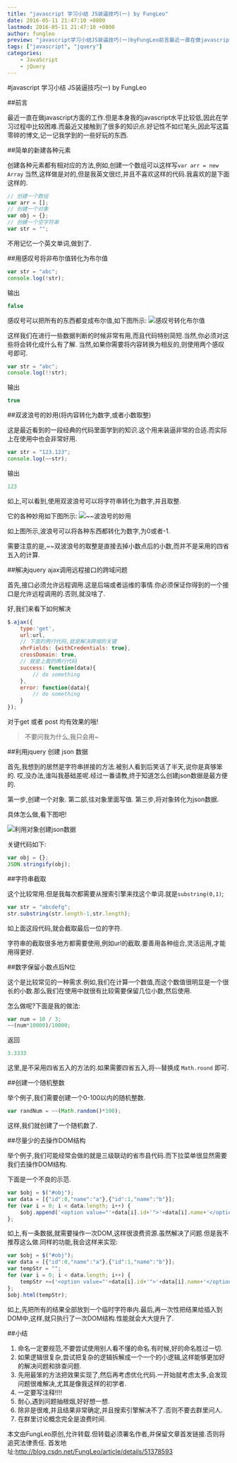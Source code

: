 ```yaml
---
title: "javascript 学习小结 JS装逼技巧(一) by FungLeo"
date: 2016-05-11 21:47:10 +0800
lastmod: 2016-05-11 21:47:10 +0800
author: fungleo
preview: "javascript学习小结JS装逼技巧(一)byFungLeo前言最近一直在做javascript方面的工作.但是本身我的javascript水平比较低,因此在学习过程中比较困难.而最近又接触到了很多的知识点.好记性不如烂笔头,因此写这篇零碎的博文,记一记我学到的一些好玩的东西.简单的新建各种元素创建各种元素都有相对应的方法,例如,创建一个数组可以这样写vararr=newArra"
tags: ["javascript", "jquery"]
categories:
    - JavaScript
    - jQuery
---
```


#javascript 学习小结 JS装逼技巧(一) by FungLeo

##前言

最近一直在做javascript方面的工作.但是本身我的javascript水平比较低,因此在学习过程中比较困难.而最近又接触到了很多的知识点.好记性不如烂笔头,因此写这篇零碎的博文,记一记我学到的一些好玩的东西.

##简单的新建各种元素

创建各种元素都有相对应的方法,例如,创建一个数组可以这样写`var arr = new Array` 当然,这样做是对的,但是我英文很烂,并且不喜欢这样的代码.我喜欢的是下面这样的.

```javascript
// 创建一个数组
var arr = [];
// 创建一个对象
var obj = {};
// 创建一个空字符串
var str = "";
```
不用记忆一个英文单词,做到了.

##用感叹号将非布尔值转化为布尔值

```javascript
var str = "abc";
console.log(!str);
```
输出
```javascript
false
```

感叹号可以把所有的东西都变成布尔值,如下图所示:
![感叹号转化布尔值](http://ww2.sinaimg.cn/large/0060lm7Tgw1f3rqasl5uij309f08umxi.jpg)

这样我们在进行一些数据判断的时候非常有用,而且代码特别简短.当然,你必须对这些将会转化成什么有了解.
当然,如果你需要将内容转换为相反的,则使用两个感叹号即可.

```javascript
var str = "abc";
console.log(!!str);
```
输出
```javascript
true
```

##双波浪号的妙用(将内容转化为数字,或者小数取整)

这是最近看到的一段经典的代码里面学到的知识.这个用来装逼非常的合适.而实际上在使用中也会非常好用.

```javascript
var str = "123.123";
console.log(~~str);
```
输出
```javascript
123
```
如上,可以看到,使用双波浪号可以将字符串转化为数字,并且取整.

它的各种妙用如下图所示:
![~~波浪号的妙用](http://ww2.sinaimg.cn/large/0060lm7Tgw1f3rqjr1fj3j308z0g4aar.jpg)

如上图所示,波浪号可以将各种东西都转化为数字,为0或者-1.

需要注意的是,~~双波浪号的取整是直接去掉小数点后的小数,而并不是采用的四省五入的计算.

##解决jquery ajax调用远程接口的跨域问题

首先,接口必须允许远程调用.这是后端或者运维的事情.你必须保证你得到的一个接口是允许远程调用的.否则,就没啥了.

好,我们来看下如何解决
```javascript
$.ajax({
    type:'get',
    url:url,
    // 下面的两行代码,就是解决跨域的关键
    xhrFields: {withCredentials: true},
    crossDomain: true,
    // 就是上面的两行代码
    success: function(data){
    	// do something
    },
    error: function(data){
        // do something
    }
});
```

对于get 或者 post 均有效果的哦!
> 不要问我为什么,我只会用~

##利用jquery 创建 json 数据

首先,我想到的居然是字符串拼接的方法.被别人看到后笑话了半天,说你是真够笨的.
哎,没办法,谁叫我基础差呢.经过一番请教,终于知道怎么创建json数据是最方便的.

第一步,创建一个对象.
第二部,往对象里面写值.
第三步,将对象转化为json数据.

具体怎么做,看下图吧!

![利用对象创建json数据](http://ww2.sinaimg.cn/large/0060lm7Tgw1f3rr46yx8pj30cn0bogmy.jpg)

关键代码如下:

```javascript
var obj = {};
JSON.stringify(obj);
```
##字符串截取

这个比较常用.但是我每次都需要从搜索引擎来找这个单词.就是`substring(0,1)`;

```javascript
var str = "abcdefg";
str.substring(str.length-1,str.length);
```
如上面这段代码,就会截取最后一位的字符.

字符串的截取很多地方都需要使用,例如url的截取.要善用各种组合,灵活运用,才能用得更好.

##数字保留小数点后N位

这个是比较常见的一种需求.例如,我们在计算一个数值,而这个数值很明显是一个很长的小数.那么我们在使用中就很有比较需要保留几位小数,然后使用.

怎么做呢?下面是我的做法:

```javascript
var num = 10 / 3;
~~(num*10000)/10000;
```

返回

```javascript
3.3333
```

这里,是不采用四省五入的方法的.如果需要四省五入,将`~~`替换成 `Math.round` 即可.

##创建一个随机整数

举个例子,我们需要创建一个0-100以内的随机整数.
```javascript
var randNum = ~~(Math.random()*100);
```

这样,我们就创建了一个随机数了.

##尽量少的去操作DOM结构

举个例子,我们可能经常会做的就是三级联动的省市县代码.而下拉菜单很显然需要我们去操作DOM结构.

下面是一个不良的示范.

```javascript
var $obj = $("#obj");
var data = [{"id":0,"name":"a"},{"id":1,"name":"b"}];
for (var i = 0; i < data.length; i++) {
	$obj.append('<option value="'+data[i].id+'">'+data[i].name+'</option>');
};
```
如上,有一条数据,就需要操作一次DOM,这样很浪费资源.虽然解决了问题.但是我不推荐这么做.同样的功能,我会这样来实现:
```javascript
var $obj = $("#obj");
var data = [{"id":0,"name":"a"},{"id":1,"name":"b"}];
var tempStr = "";
for (var i = 0; i < data.length; i++) {
	tempStr +=('<option value="'+data[i].id+'">'+data[i].name+'</option>');
};
$obj.html(tempStr);
```
如上,先把所有的结果全部放到一个临时字符串内.最后,再一次性把结果给插入到DOM中,这样,就只执行了一次DOM结构.性能就会大大提升了.

##小结

1. 命名一定要规范,不要尝试使用别人看不懂的命名.有时候,好的命名胜过一切.
2. 如果逻辑很复杂,尝试把复杂的逻辑拆解成一个一个的小逻辑,这样能够更加好的解决问题和排查问题.
3. 先用最笨的方法把效果实现了,然后再考虑优化代码.一开始就考虑太多,会发现问题很难解决,尤其是像我这样的初学者.
4. 一定要写注释!!!!
5. 耐心,遇到问题抽根烟,好好想一想.
6. 除非是很难,并且结果非常确定,并且搜索引擎解决不了.否则不要去群里问人.
7. 在群里讨论概念完全是浪费时间.

本文由FungLeo原创,允许转载.但转载必须署名作者,并保留文章首发链接.否则将追究法律责任.
首发地址:http://blog.csdn.net/FungLeo/article/details/51378593